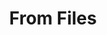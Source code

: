 ---
title: "From Files"
linkTitle: "From Files"
weight: 1
type: docs
description: >
    Using Secrets from Files
---